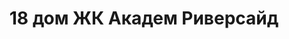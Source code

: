 ---
title: '18 дом ЖК Академ Риверсайд'
titleForLayots: '18 доме ЖК Акадам Риверсайд'
description: 'Lorem ipsum dolor sit amet'
year: '2026'
heroImage: '/public/18 дом/Tf8fOmr_T80.webp'
location: 'Калининский'
buildingType: 'Монолитный'

aboutSectionData: [
    {
        title: 'Игровые площадки',
        text: 'Откройте дверь в свою идеальную жизнь! Новый стильный жилой комплекс — ваш личный рай! Комфорт, уют, и безграничные возможности ждут вас здесь! Наши улицы — путь к счастью, наши дворы — оазис умиротворения! Инфраструктура, которая удовлетворит все ваши потребности! Выберите комфортное место проживания, выберите наш жилой комплекс!»',
        image: '/18 дом/Rnn9NVRK9aE.webp',
    },
    {
        title: 'Безопасный двор',
        text: 'В жилом комплексе представлено более 10 видов планировок, некоторые из них, предусматривают большие панорамные окна.',
        image: '/18 дом/2cN9xoOjWb8.webp',
    }
]

layoutsSectionData: [
    {
        title: 'студия',
        image: '/18 дом/layout-1.webp',
    },
    {
        title: 'студия',
        image: '/18 дом/layout-2.webp',
    },
    {
        title: 'студия',
        image: '/18 дом/layout-3.webp',
    },
    {
        title: 'студия',
        image: '/18 дом/layout-4.webp',
    },
    {
        title: 'студия',
        image: '/18 дом/layout-5.webp',
    },
    {
        title: 'студия',
        image: '/18 дом/layout-6.webp',
    },
    {
        title: 'студия',
        image: '/18 дом/layout-7.webp',
    },
    {
        title: 'студия',
        image: '/18 дом/layout-8.webp',
    },
    {
        title: 'студия',
        image: '/18 дом/layout-9.webp',
    },
    {
        title: 'студия',
        image: '/18 дом/layout-10.webp',
    },
    {
        title: 'студия',
        image: '/18 дом/layout-11.webp',
    },
    {
        title: 'студия',
        image: '/18 дом/layout-12.webp',
    },
    {
        title: 'студия',
        image: '/18 дом/layout-13.webp',
    },
    {
        title: 'студия',
        image: '/18 дом/layout-14.webp',
    },
    {
        title: 'студия',
        image: '/18 дом/layout-15.webp',
    },
    {
        title: 'студия',
        image: '/18 дом/layout-16.webp',
    },
    {
        title: 'студия',
        image: '/18 дом/layout-17.webp',
    },
    {
        title: 'студия',
        image: '/18 дом/layout-18.webp',
    },
    {
        title: 'студия',
        image: '/18 дом/layout-19.webp',
    },
    {
        title: 'студия',
        image: '/18 дом/layout-20.webp',
    },
    {
        title: 'студия',
        image: '/18 дом/layout-21.webp',
    },
    {
        title: 'студия',
        image: '/18 дом/layout-22.webp',
    },
    {
        title: 'студия',
        image: '/18 дом/layout-23.webp',
    },
    {
        title: 'студия',
        image: '/18 дом/layout-24.webp',
    },
    {
        title: 'студия',
        image: '/18 дом/layout-25.webp',
    },
    {
        title: 'студия',
        image: '/18 дом/layout-26.webp',
    },
    {
        title: 'студия',
        image: '/18 дом/layout-27.webp',
    },
    {
        title: 'студия',
        image: '/18 дом/layout-28.webp',
    },
    {
        title: 'студия',
        image: '/18 дом/layout-29.webp',
    },
    {
        title: 'студия',
        image: '/18 дом/layout-30.webp',
    },
    {
        title: 'студия',
        image: '/18 дом/layout-31.webp',
    },
    {
        title: 'студия',
        image: '/18 дом/layout-32.webp',
    },
    {
        title: 'студия',
        image: '/18 дом/layout-33.webp',
    },
    {
        title: 'студия',
        image: '/18 дом/layout-34.webp',
    },
    {
        title: 'студия',
        image: '/18 дом/layout-35.webp',
    },
    {
        title: 'студия',
        image: '/18 дом/layout-36.webp',
    },
    {
        title: 'студия',
        image: '/18 дом/layout-37.webp',
    },
    
    
]

galleryImages: ['/18 дом/y-1ujjAP65A.webp', '/18 дом/Tf8fOmr_T80.webp', '/18 дом/MBxOAVByGW8.webp', '/18 дом/Q2NLPH0yKXY.webp', '/18 дом/2cN9xoOjWb8.webp', '/18 дом/FfjZO2ujrOY.webp', '/18 дом/Rnn9NVRK9aE.webp', '/18 дом/SNjq8tGZ378.webp']
mapLocation: "https://yandex.ru/map-widget/v1/?um=constructor%3A292c80783eb0a5bc087414db0d088987697cab40d819fa810fa405d2300c948f&amp;source=constructor"
---